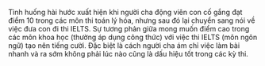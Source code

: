 Tình huống hài hước xuất hiện khi người cha động viên con cố gắng đạt điểm 10 trong các môn thi toán lý hóa, nhưng sau đó lại chuyển sang nói về việc đưa con đi thi IELTS. Sự tương phản giữa mong muốn điểm cao trong các môn khoa học (thường áp dụng công thức) với việc thi IELTS (môn ngôn ngữ) tạo nên tiếng cười. Đặc biệt là cách người cha ám chỉ việc làm bài nhanh và ra sớm không phải lúc nào cũng là dấu hiệu tốt trong các kỳ thi.
